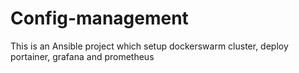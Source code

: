 # Config-management

This is an Ansible project which setup dockerswarm cluster, deploy portainer, grafana and prometheus
